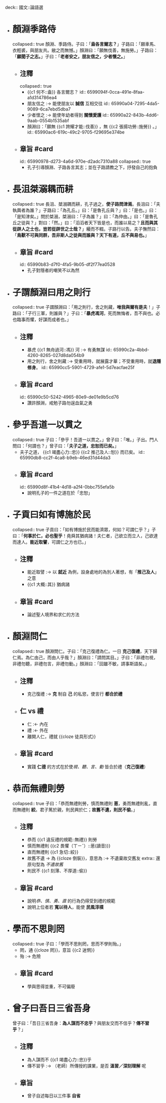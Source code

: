 deck:: 國文::論語選

- # 顏淵季路侍
  collapsed:: true
  顏淵、季路侍。子曰：「**盍各言爾志？**」子路曰：「願車馬、衣輕裘，與朋友共。敝之而無憾。」顏淵曰：「願無伐善，無施勞。」子路曰：「**願聞子之志。**」子曰：「**老者安之，朋友信之，少者懷之。**」
	- ## 注釋
	  collapsed:: true
		- {{c1 何不::盍}} 各言爾志？
		  id:: 6599094f-0cca-491e-8faa-a1d314786ea4
		- 朋友信之 :-> 能使朋友以 **誠信** 互相交往
		  id:: 65990a04-7295-4da5-9089-6ca7ebd5dba7
		- 少者懷之 :-> 能使年幼者得到 **關懷愛護**
		  id:: 65990a22-843b-4dd6-9aab-0554b1535abf
		- 顏淵曰：「願無 {{c1 誇耀才能::伐善}} ，無 {{c2 張揚功勞::施勞}} 。」
		  id:: 65990ac6-619c-49c2-9705-f29695e374be
	- ## 章旨 #card
	  id:: 65990978-d273-4a6d-970e-d2adc7310a88
	  collapsed:: true
		- 孔子引導顏淵、子路各言其志；並在子路請教之下，抒發自己的抱負
- # 長沮桀溺耦而耕
  collapsed:: true
  長沮、桀溺耦而耕，孔子過之，**使子路問津焉**。長沮曰：「夫執輿者為誰？」子路曰：「為孔丘。」曰：「是魯孔丘與？」曰：「是也。」曰：「是知津矣。」問於桀溺，桀溺曰：「子為誰？」曰：「為仲由。」曰：「是魯孔丘之徒與？」對曰：「然。」曰：「滔滔者天下皆是也，而誰以易之？**且而與其從辟人之士也，豈若從辟世之士哉？**」耰而不輟。子路行以告。夫子憮然曰：「**鳥獸不可與同群，吾非斯人之徒與而誰與？天下有道，丘不與易也。**」
	- ## 章旨 #card
	  id:: 65990b83-d7f0-4fa5-9b05-df2f77ea0528
		- 孔子對隱者的嘲笑不以為然
- # 子謂顏淵曰用之則行
  collapsed:: true
  子謂顏淵曰：「用之則行，舍之則藏，**唯我與爾有是夫**！」子路曰：「子行三軍，則誰與？」子曰：「**暴虎馮河**，死而無悔者，吾不與也。必也臨事而懼，好謀而成者也。」
	- ## 注釋
		- 暴虎 {{c1 無舟過河::馮}} 河 :-> 有勇無謀
		  id:: 65990c2a-4bbd-4260-8265-027d8da054b9
		- 用之則行，舍之則藏 :-> 受重用時，就展露才華；不受重用時，就**退隱修身**。
		  id:: 65990cc5-5901-4729-afe1-5d7eacfae25f
	- ## 章旨 #card
	  id:: 65990c50-5242-4965-80e9-de01e9b5cd76
		- 讚許顏淵，戒勉子路勿逞血氣之勇
- # 參乎吾道一以貫之
  collapsed:: true
  子曰：「參乎！吾道一以貫之。」曾子曰：「唯。」子出。門人問曰：「何謂也？」曾子曰：「**夫子之道，忠恕而已矣。**」
	- 夫子之道， {{c1 竭盡心力::忠}} {{c2 推己及人::恕}} 而已矣。
	  id:: 65990db8-cc2f-4ca8-b9eb-46ed31d44da3
	- ## 章旨 #card
	  id:: 65990d8f-41b4-4d18-a2f4-0bbc755efa5b
		- 說明孔子的一件之道在於「忠恕」
- # 子貢曰如有博施於民
  collapsed:: true
  子貢曰：「如有博施於民而能濟眾，何如？可謂仁乎？」子曰：「**何事於仁，必也聖乎**！堯舜其猶病諸！夫仁者，己欲立而立人，己欲達而達人。**能近取譬**，可謂仁之方也已。」
	- ## 注釋
		- 能近取譬 :-> 以 **就近** 為例，設身處地的為別人著想，有「**推己及人**」之意
		- {{c1 大概::其}} 猶病諸
	- ## 章旨 #card
		- 論述聖人境界和求仁的方法
- # 顏淵問仁
  collapsed:: true
  顏淵問仁。子曰：「克己復禮為仁。一日 **克己復禮**，天下歸仁焉。為仁由己，而由人乎哉？」顏淵曰：「請問其目。」子曰：「非禮勿視，非禮勿聽，非禮勿言，非禮勿動。」顏淵曰：「回雖不敏，請事斯語矣。」
	- ## 注釋
		- 克己復禮 :-> **克** 制自 **己** 的私慾，使言行 **都合於禮**
	- ## 仁 vs 禮
		- 仁 :<- 內在
		- 禮 :<- 外在
		- 離開人仁，禮就 {{cloze 徒具形式}}
	- ## 章旨 #card
		- 實踐 **仁德** 的方式在於使*視、聽、言、動* 皆合於禮（**克己復禮**）
- # 恭而無禮則勞
  collapsed:: true
  子曰：「恭而無禮則勞，慎而無禮則 **葸**，勇而無禮則亂，直而無禮則 **絞**。君子篤於親，則民興於仁；**故舊不遺，則民不偷**。」
	- ## 注釋
		- 恭而 {{c1 違反禮的規範::無禮}} 則勞
		- 慎而無禮則 {{c2 畏懼（ㄒㄧˇ）::葸(讀音)}}
		- 直而無禮則 {{c1 急切::絞}}
		- 故舊不遺 -> 為 {{cloze 倒裝}}，意思為 :-> 不遺棄故交舊友
		  extra:: 還原句型為 *不遺故舊*
		- 則民不 {{c1 刻薄、不厚道::偷}}
	- ## 章旨 #card
		- 說明*恭、慎、勇、直* 的行為仍得受到禮的規範
		- 說明上位者若 **寬以待人**，能使 **民風淳樸**
- # 學而不思則罔
  collapsed:: true
  子曰：「學而不思則罔，思而不學則殆。」
	- 罔，通 {{cloze 罔}}，意旨 {{c2 迷惘}}
	- 殆 :-> 危險
	- ## 章旨 #card
		- 學與思得並重，不可偏廢
- # 曾子曰吾日三省吾身
  曾子曰：「吾日三省吾身：**為人謀而不忠乎**？與朋友交而不信乎？**傳不習乎**？」
	- ## 注釋
		- 為人謀而不 {{c1 竭盡心力::忠}}乎
		- 傳不習乎 :-> （老師）所傳授的課業，是否 **溫習／深刻理解** 呢
	- ## 章旨
		- 曾子自述每日以三件事 **自省**